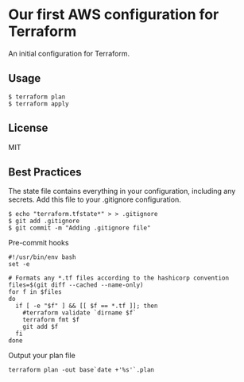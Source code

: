 # Our first AWS configuration for Terraform

An initial configuration for Terraform.

## Usage
```
$ terraform plan
$ terraform apply
```
## License

MIT

## Best Practices

The state file contains everything in your configuration, including any secrets.  Add this file to your .gitignore configuration.

```
$ echo "terraform.tfstate*" > > .gitignore 
$ git add .gitignore 
$ git commit -m "Adding .gitignore file"
```
Pre-commit hooks
```
#!/usr/bin/env bash
set -e

# Formats any *.tf files according to the hashicorp convention
files=$(git diff --cached --name-only)
for f in $files
do
  if [ -e "$f" ] && [[ $f == *.tf ]]; then
    #terraform validate `dirname $f`
    terraform fmt $f
    git add $f
  fi
done
```
Output your plan file

```
terraform plan -out base`date +'%s'`.plan
```

